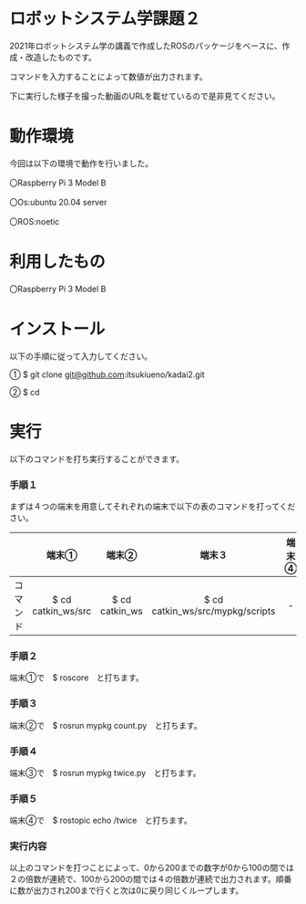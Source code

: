 # ロボットシステム学課題２
2021年ロボットシステム学の講義で作成したROSのパッケージをベースに、作成・改造したものです。

コマンドを入力することによって数値が出力されます。

下に実行した様子を撮った動画のURLを載せているので是非見てください。

# 動作環境
今回は以下の環境で動作を行いました。

〇Raspberry Pi 3 Model B

〇Os:ubuntu 20.04 server

〇ROS:noetic

# 利用したもの
〇Raspberry Pi 3 Model B

# インストール
以下の手順に従って入力してください。

① $ git clone git@github.com:itsukiueno/kadai2.git

② $ cd 


# 実行
以下のコマンドを打ち実行することができます。

### 手順１
まずは４つの端末を用意してそれぞれの端末で以下の表のコマンドを打ってください。

|  | 端末① | 端末② | 端末３ | 端末④ |
| :---: | :---: | :---: | :---: | :---: |
| コマンド | $ cd catkin_ws/src | $ cd catkin_ws | $ cd catkin_ws/src/mypkg/scripts | - |

### 手順２
端末①で　$ roscore　と打ちます。

### 手順３
端末②で　$ rosrun mypkg count.py　と打ちます。

### 手順４
端末③で　$ rosrun mypkg twice.py　と打ちます。

### 手順５
端末④で　$ rostopic echo /twice　と打ちます。

### 実行内容
以上のコマンドを打つことによって、0から200までの数字が0から100の間では２の倍数が連続で、100から200の間では４の倍数が連続で出力されます。順番に数が出力され200まで行くと次は0に戻り同じくループします。
